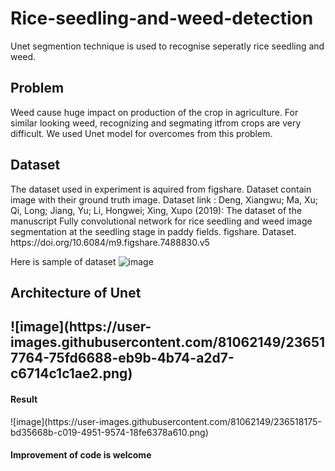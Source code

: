 # Rice-seedling-and-weed-detection
Unet segmention technique is used to recognise seperatly rice  seedling and weed.
<h2> Problem</h2>
Weed cause huge impact on production of the crop in agriculture.
For similar looking weed, recognizing and segmating itfrom crops are very difficult.
We used Unet model for overcomes from this problem.

<h2> Dataset</h2>
The dataset used in experiment is aquired from figshare. Dataset contain image with their ground truth image.
Dataset link : 
Deng, Xiangwu; Ma, Xu; Qi, Long; Jiang, Yu; Li, Hongwei; Xing, Xupo (2019): The dataset of the manuscript Fully convolutional network for rice seedling and weed image segmentation at the seedling stage in paddy fields. figshare. Dataset. https://doi.org/10.6084/m9.figshare.7488830.v5 

Here is sample of dataset 
![image](https://user-images.githubusercontent.com/81062149/236517964-8a537782-d770-4e62-a7ff-14ba45f4e62b.png)

<h2> Architecture of Unet <h2>
![image](https://user-images.githubusercontent.com/81062149/236517764-75fd6688-eb9b-4b74-a2d7-c6714c1c1ae2.png)

<h4> Result</h4>
![image](https://user-images.githubusercontent.com/81062149/236518175-bd35668b-c019-4951-9574-18fe6378a610.png)
<h4> Improvement of code is welcome</h4>
